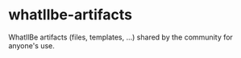 # whatllbe-artifacts
WhatllBe artifacts (files, templates, ...) shared by the community for anyone's use.
